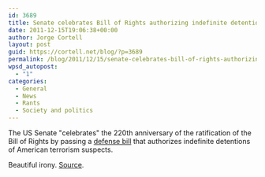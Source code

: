 ```yaml
---
id: 3689
title: Senate celebrates Bill of Rights authorizing indefinite detentions
date: 2011-12-15T19:06:38+00:00
author: Jorge Cortell
layout: post
guid: https://cortell.net/blog/?p=3689
permalink: /blog/2011/12/15/senate-celebrates-bill-of-rights-authorizing-indefinite-detentions/
wpsd_autopost:
  - "1"
categories:
  - General
  - News
  - Rants
  - Society and politics
---
```

The US Senate "celebrates" the 220th anniversary of the ratification of the Bill of Rights by passing a <a href="https://bit.ly/uCfNUi" target="_hplink">defense bill</a> that authorizes indefinite detentions of American terrorism suspects.

Beautiful irony. <a title="HuffingtonPost" href="https://www.huffingtonpost.com/2011/12/15/indefinite-military-detention-bill-passes_n_1152114.html" target="_blank">Source</a>.